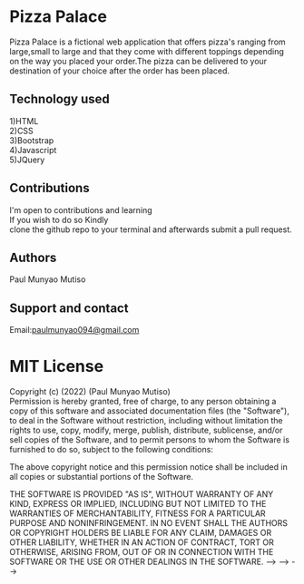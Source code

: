 # Pizza Palace

Pizza Palace is a fictional web application that offers pizza's ranging from large,small to large
and that they come with different toppings depending on the way you placed your order.The pizza can be delivered
to your destination of your choice after the order has been placed.

## Technology used

1)HTML<br>2)CSS<br>3)Bootstrap<br>4)Javascript<br>5)JQuery

<!-- ## Visual -->

## Contributions

I'm open to contributions and learning<br>
If you wish to do so Kindly<br>
clone the github repo to your terminal and afterwards submit a pull request.<br>

## Authors

Paul Munyao Mutiso

## Support and contact

Email:paulmunyao094@gmail.com

# MIT License

Copyright (c) (2022) (Paul Munyao Mutiso)<br>Permission is hereby granted, free of charge, to any person obtaining a copy
of this software and associated documentation files (the "Software"), to deal
in the Software without restriction, including without limitation the rights
to use, copy, modify, merge, publish, distribute, sublicense, and/or sell
copies of the Software, and to permit persons to whom the Software is
furnished to do so, subject to the following conditions:

The above copyright notice and this permission notice shall be included in all
copies or substantial portions of the Software.

THE SOFTWARE IS PROVIDED "AS IS", WITHOUT WARRANTY OF ANY KIND, EXPRESS OR
IMPLIED, INCLUDING BUT NOT LIMITED TO THE WARRANTIES OF MERCHANTABILITY,
FITNESS FOR A PARTICULAR PURPOSE AND NONINFRINGEMENT. IN NO EVENT SHALL THE
AUTHORS OR COPYRIGHT HOLDERS BE LIABLE FOR ANY CLAIM, DAMAGES OR OTHER
LIABILITY, WHETHER IN AN ACTION OF CONTRACT, TORT OR OTHERWISE, ARISING FROM,
OUT OF OR IN CONNECTION WITH THE SOFTWARE OR THE USE OR OTHER DEALINGS IN THE
SOFTWARE. --> --> -->
